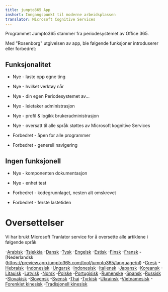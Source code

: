 ```yaml
---
title: jumpto365 App
inshort: Inngangspunkt til moderne arbeidsplassen
translator: Microsoft Cognitive Services
---
```



Programmet Jumpto365 stammer fra periodesystemet av Office 365. 

Med "Rosenborg" utgivelsen av app, ble følgende funksjoner introduserer eller forbedret:

## Funksjonalitet

* Nye - laste opp egne ting

* Nye - hvilket verktøy når

* Nye - din egen Periodesystemet av...

* Nye - leietaker administrasjon

* Nye - profil & logikk brukeradministrasjon

* Nye - oversatt til alle språk støttes av Microsoft kognitive Services

* Forbedret - åpen for alle programmer

* Forbedret - generell navigering

## Ingen funksjonell

* Nye - komponenten dokumentasjon

* Nye - enhet test

* Forbedret - kodegrunnlaget, nesten alt omskrevet

* Forbedret - første lastetiden


# Oversettelser
Vi har brukt Microsoft Tranlator service for å oversette alle artiklene i følgende språk

-[Arabisk](https://preview.app.jumpto365.com/tool/jumpto365/language/ar)
-[Tsjekkia](https://preview.app.jumpto365.com/tool/jumpto365/language/cs)
-[Dansk](https://preview.app.jumpto365.com/tool/jumpto365/language/da)
-[Tysk](https://preview.app.jumpto365.com/tool/jumpto365/language/de)
-[Engelsk](https://preview.app.jumpto365.com/tool/jumpto365/language/en)
-[Estisk](https://preview.app.jumpto365.com/tool/jumpto365/language/et)
-[Finsk](https://preview.app.jumpto365.com/tool/jumpto365/language/fi)
-[Fransk](https://preview.app.jumpto365.com/tool/jumpto365/language/fr)
-[Nederlandsk (https://preview.app.jumpto365.com/tool/jumpto365/language/nl)
-[Gresk](https://preview.app.jumpto365.com/tool/jumpto365/language/el)
-[Hebraisk](https://preview.app.jumpto365.com/tool/jumpto365/language/he)
-[Indonesisk](https://preview.app.jumpto365.com/tool/jumpto365/language/ht)
-[Ungarsk](https://preview.app.jumpto365.com/tool/jumpto365/language/hu)
-[Indonesisk](https://preview.app.jumpto365.com/tool/jumpto365/language/id)
-[Italiensk](https://preview.app.jumpto365.com/tool/jumpto365/language/it)
-[Japansk](https://preview.app.jumpto365.com/tool/jumpto365/language/ja)
-[Koreansk](https://preview.app.jumpto365.com/tool/jumpto365/language/ko)
-[Litauisk](https://preview.app.jumpto365.com/tool/jumpto365/language/lt)
-[Latvisk](https://preview.app.jumpto365.com/tool/jumpto365/language/lv)
-[Norsk](https://preview.app.jumpto365.com/tool/jumpto365/language/no)
-[Polske](https://preview.app.jumpto365.com/tool/jumpto365/language/pl)
-[Portugisisk](https://preview.app.jumpto365.com/tool/jumpto365/language/pt)
-[Rumenske](https://preview.app.jumpto365.com/tool/jumpto365/language/ro)
-[Spansk](https://preview.app.jumpto365.com/tool/jumpto365/language/es)
-[Russisk](https://preview.app.jumpto365.com/tool/jumpto365/language/ru)
-[Slovakisk](https://preview.app.jumpto365.com/tool/jumpto365/language/sk)
-[Slovensk](https://preview.app.jumpto365.com/tool/jumpto365/language/sl)
-[Svensk](https://preview.app.jumpto365.com/tool/jumpto365/language/sv)
-[Thai](https://preview.app.jumpto365.com/tool/jumpto365/language/th)
-[Tyrkisk](https://preview.app.jumpto365.com/tool/jumpto365/language/tr)
-[Ukrainsk](https://preview.app.jumpto365.com/tool/jumpto365/language/uk)
-[Vietnamesisk](https://preview.app.jumpto365.com/tool/jumpto365/language/vi)
-[Forenklet kinesisk](https://preview.app.jumpto365.com/tool/jumpto365/language/zh-CHS)
-[Tradisjonell kinesisk](https://preview.app.jumpto365.com/tool/jumpto365/language/zh-CHT)


